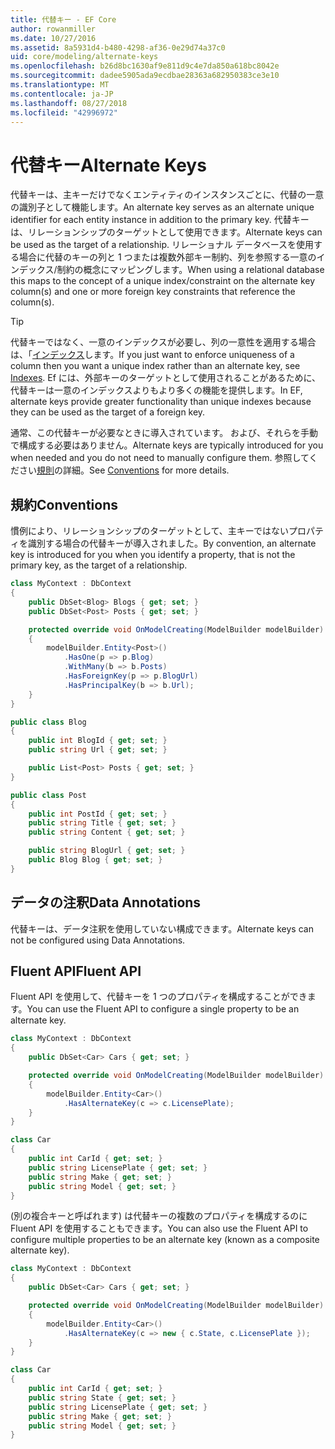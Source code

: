 ```yaml
---
title: 代替キー - EF Core
author: rowanmiller
ms.date: 10/27/2016
ms.assetid: 8a5931d4-b480-4298-af36-0e29d74a37c0
uid: core/modeling/alternate-keys
ms.openlocfilehash: b26d8bc1630af9e811d9c4e7da850a618bc8042e
ms.sourcegitcommit: dadee5905ada9ecdbae28363a682950383ce3e10
ms.translationtype: MT
ms.contentlocale: ja-JP
ms.lasthandoff: 08/27/2018
ms.locfileid: "42996972"
---
```

# <a name="alternate-keys"></a><span data-ttu-id="1c82e-102">代替キー</span><span class="sxs-lookup"><span data-stu-id="1c82e-102">Alternate Keys</span></span>

<span data-ttu-id="1c82e-103">代替キーは、主キーだけでなくエンティティのインスタンスごとに、代替の一意の識別子として機能します。</span><span class="sxs-lookup"><span data-stu-id="1c82e-103">An alternate key serves as an alternate unique identifier for each entity instance in addition to the primary key.</span></span> <span data-ttu-id="1c82e-104">代替キーは、リレーションシップのターゲットとして使用できます。</span><span class="sxs-lookup"><span data-stu-id="1c82e-104">Alternate keys can be used as the target of a relationship.</span></span> <span data-ttu-id="1c82e-105">リレーショナル データベースを使用する場合に代替のキーの列と 1 つまたは複数外部キー制約、列を参照する一意のインデックス/制約の概念にマッピングします。</span><span class="sxs-lookup"><span data-stu-id="1c82e-105">When using a relational database this maps to the concept of a unique index/constraint on the alternate key column(s) and one or more foreign key constraints that reference the column(s).</span></span>

> [!TIP]  
> <span data-ttu-id="1c82e-106">代替キーではなく、一意のインデックスが必要し、列の一意性を適用する場合は、「[インデックス](indexes.md)します。</span><span class="sxs-lookup"><span data-stu-id="1c82e-106">If you just want to enforce uniqueness of a column then you want a unique index rather than an alternate key, see [Indexes](indexes.md).</span></span> <span data-ttu-id="1c82e-107">Ef には、外部キーのターゲットとして使用されることがあるために、代替キーは一意のインデックスよりもより多くの機能を提供します。</span><span class="sxs-lookup"><span data-stu-id="1c82e-107">In EF, alternate keys provide greater functionality than unique indexes because they can be used as the target of a foreign key.</span></span>

<span data-ttu-id="1c82e-108">通常、この代替キーが必要なときに導入されています。 および、それらを手動で構成する必要はありません。</span><span class="sxs-lookup"><span data-stu-id="1c82e-108">Alternate keys are typically introduced for you when needed and you do not need to manually configure them.</span></span> <span data-ttu-id="1c82e-109">参照してください[規則](#conventions)の詳細。</span><span class="sxs-lookup"><span data-stu-id="1c82e-109">See [Conventions](#conventions) for more details.</span></span>

## <a name="conventions"></a><span data-ttu-id="1c82e-110">規約</span><span class="sxs-lookup"><span data-stu-id="1c82e-110">Conventions</span></span>

<span data-ttu-id="1c82e-111">慣例により、リレーションシップのターゲットとして、主キーではないプロパティを識別する場合の代替キーが導入されました。</span><span class="sxs-lookup"><span data-stu-id="1c82e-111">By convention, an alternate key is introduced for you when you identify a property, that is not the primary key, as the target of a relationship.</span></span>

<!-- [!code-csharp[Main](samples/core/Modeling/Conventions/Samples/AlternateKey.cs?highlight=12)] -->
``` csharp
class MyContext : DbContext
{
    public DbSet<Blog> Blogs { get; set; }
    public DbSet<Post> Posts { get; set; }

    protected override void OnModelCreating(ModelBuilder modelBuilder)
    {
        modelBuilder.Entity<Post>()
            .HasOne(p => p.Blog)
            .WithMany(b => b.Posts)
            .HasForeignKey(p => p.BlogUrl)
            .HasPrincipalKey(b => b.Url);
    }
}

public class Blog
{
    public int BlogId { get; set; }
    public string Url { get; set; }

    public List<Post> Posts { get; set; }
}

public class Post
{
    public int PostId { get; set; }
    public string Title { get; set; }
    public string Content { get; set; }

    public string BlogUrl { get; set; }
    public Blog Blog { get; set; }
}
```

## <a name="data-annotations"></a><span data-ttu-id="1c82e-112">データの注釈</span><span class="sxs-lookup"><span data-stu-id="1c82e-112">Data Annotations</span></span>

<span data-ttu-id="1c82e-113">代替キーは、データ注釈を使用していない構成できます。</span><span class="sxs-lookup"><span data-stu-id="1c82e-113">Alternate keys can not be configured using Data Annotations.</span></span>

## <a name="fluent-api"></a><span data-ttu-id="1c82e-114">Fluent API</span><span class="sxs-lookup"><span data-stu-id="1c82e-114">Fluent API</span></span>

<span data-ttu-id="1c82e-115">Fluent API を使用して、代替キーを 1 つのプロパティを構成することができます。</span><span class="sxs-lookup"><span data-stu-id="1c82e-115">You can use the Fluent API to configure a single property to be an alternate key.</span></span>

<!-- [!code-csharp[Main](samples/core/Modeling/FluentAPI/Samples/AlternateKeySingle.cs?highlight=7,8)] -->
``` csharp
class MyContext : DbContext
{
    public DbSet<Car> Cars { get; set; }

    protected override void OnModelCreating(ModelBuilder modelBuilder)
    {
        modelBuilder.Entity<Car>()
            .HasAlternateKey(c => c.LicensePlate);
    }
}

class Car
{
    public int CarId { get; set; }
    public string LicensePlate { get; set; }
    public string Make { get; set; }
    public string Model { get; set; }
}
```

<span data-ttu-id="1c82e-116">(別の複合キーと呼ばれます) は代替キーの複数のプロパティを構成するのに Fluent API を使用することもできます。</span><span class="sxs-lookup"><span data-stu-id="1c82e-116">You can also use the Fluent API to configure multiple properties to be an alternate key (known as a composite alternate key).</span></span>

<!-- [!code-csharp[Main](samples/core/Modeling/FluentAPI/Samples/AlternateKeyComposite.cs?highlight=7,8)] -->
``` csharp
class MyContext : DbContext
{
    public DbSet<Car> Cars { get; set; }

    protected override void OnModelCreating(ModelBuilder modelBuilder)
    {
        modelBuilder.Entity<Car>()
            .HasAlternateKey(c => new { c.State, c.LicensePlate });
    }
}

class Car
{
    public int CarId { get; set; }
    public string State { get; set; }
    public string LicensePlate { get; set; }
    public string Make { get; set; }
    public string Model { get; set; }
}
```
